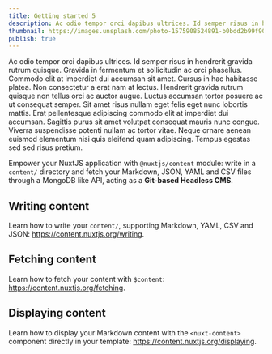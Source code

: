 ```yaml
---
title: Getting started 5
description: Ac odio tempor orci dapibus ultrices. Id semper risus in hendrerit gravida rutrum quisque. Gravida in fermentum et sollicitudin ac orci phasellus.
thumbnail: https://images.unsplash.com/photo-1575908524891-b0bdd2b99f90?ixlib=rb-4.0.3&ixid=MnwxMjA3fDB8MHxwaG90by1wYWdlfHx8fGVufDB8fHx8&auto=format&fit=crop&w=1152&h=1152&q=80
publish: true
---
```


Ac odio tempor orci dapibus ultrices. Id semper risus in hendrerit gravida rutrum quisque. Gravida in fermentum et sollicitudin ac orci phasellus. Commodo elit at imperdiet dui accumsan sit amet. Cursus in hac habitasse platea. Non consectetur a erat nam at lectus. Hendrerit gravida rutrum quisque non tellus orci ac auctor augue. Luctus accumsan tortor posuere ac ut consequat semper. Sit amet risus nullam eget felis eget nunc lobortis mattis. Erat pellentesque adipiscing commodo elit at imperdiet dui accumsan. Sagittis purus sit amet volutpat consequat mauris nunc congue. Viverra suspendisse potenti nullam ac tortor vitae. Neque ornare aenean euismod elementum nisi quis eleifend quam adipiscing. Tempus egestas sed sed risus pretium.

Empower your NuxtJS application with `@nuxtjs/content` module: write in a `content/` directory and fetch your Markdown, JSON, YAML and CSV files through a MongoDB like API, acting as a **Git-based Headless CMS**.

## Writing content

Learn how to write your `content/`, supporting Markdown, YAML, CSV and JSON: https://content.nuxtjs.org/writing.

## Fetching content

Learn how to fetch your content with `$content`: https://content.nuxtjs.org/fetching.

## Displaying content

Learn how to display your Markdown content with the `<nuxt-content>` component directly in your template: https://content.nuxtjs.org/displaying.
